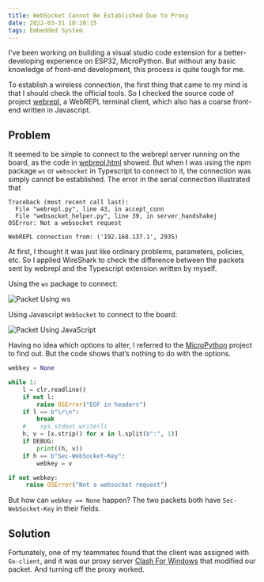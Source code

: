```yaml
---
title: WebSocket Cannot Be Established Due to Proxy
date: 2022-03-31 10:20:15
tags: Embedded System
---
```


I've been working on building a visual studio code extension for a better-developing experience on ESP32, MicroPython. But without any basic knowledge of front-end development, this process is quite tough for me.

To establish a wireless connection, the first thing that came to my mind is that I should check the official tools. So I checked the source code of project [webrepl](https://github.com/micropython/webrepl), a WebREPL terminal client, which also has a coarse front-end written in Javascript.

<!-- more -->

## Problem

It seemed to be simple to connect to the webrepl server running on the board, as the code in [webrepl.html](https://github.com/micropython/webrepl/blob/master/webrepl.html) showed. But when I was using the npm package `ws` or `websocket`  in Typescript to connect to it, the connection was simply cannot be established. The error in the serial connection illustrated that

```
Traceback (most recent call last):
  File "webrepl.py", line 43, in accept_conn
  File "websocket_helper.py", line 39, in server_handshakej
OSError: Not a websocket request

WebREPL connection from: ('192.168.137.1', 2935)

```

<!-- more -->
At first, I thought it was just like ordinary problems, parameters, policies, etc. So I applied WireShark to check the difference between the packets sent by webrepl and the Typescript extension written by myself.

Using the `ws` package to connect:

![Packet Using `ws`](ws_pack.png)

Using Javascript `WebSocket` to connect to the board:

![Packet Using JavaScript](js_pack.png)

Having no idea which options to alter, I referred to the [MicroPython](https://github.com/micropython/micropython) project to find out. But the code shows that’s nothing to do with the options.

```python
webkey = None

while 1:
    l = clr.readline()
    if not l:
        raise OSError("EOF in headers")
    if l == b"\r\n":
        break
    #    sys.stdout.write(l)
    h, v = [x.strip() for x in l.split(b":", 1)]
    if DEBUG:
        print((h, v))
    if h == b"Sec-WebSocket-Key":
        webkey = v

if not webkey:
     raise OSError("Not a websocket request")
```

But how can `webkey == None` happen? The two packets both have `Sec-WebSocket-Key` in their fields.

## Solution

Fortunately, one of my teammates found that the client was assigned with `Go-client`, and it was our proxy server [Clash For Windows](https://github.com/Fndroid/clash_for_windows_pkg) that modified our packet. And turning off the proxy worked.